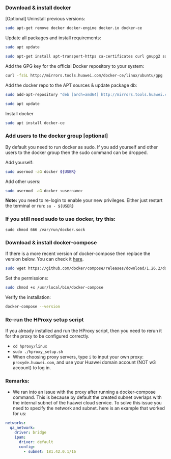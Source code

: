 ### Download & install docker
[Optional] Uninstall previous versions:
```bash
sudo apt-get remove docker docker-engine docker.io docker-ce
```
Update all packages and install requirements:
```bash
sudo apt update
```
```bash
sudo apt-get install apt-transport-https ca-certificates curl gnupg2 software-properties-common
```

Add the GPG key for the official Docker repository to your system:
```bash
curl -fsSL http://mirrors.tools.huawei.com/docker-ce/linux/ubuntu/gpg | sudo apt-key add -
```
Add the docker repo to the APT sources & update package db:
```bash
sudo add-apt-repository "deb [arch=amd64] http://mirrors.tools.huawei.com/docker-ce/linux/ubuntu $(lsb_release -cs) stable"
```
```bash
sudo apt update
```

Install docker
```bash
sudo apt install docker-ce
```

### Add users to the docker group [optional]
By default you need to run docker as sudo. If you add yourself and other users to the docker group then the sudo command can be dropped.

Add yourself:
```bash
sudo usermod -aG docker ${USER}
```

Add other users:
```bash
sudo usermod -aG docker <username>
```
**Note:** you need to re-login to enable your new privileges. Either just restart the terminal or run: `su - ${USER}`

### If you still need sudo to use docker, try this:
```
sudo chmod 666 /var/run/docker.sock
```

### Download & install docker-compose

If there is a more recent version of docker-compose then replace the version below. You can check it [here](https://github.com/docker/compose/releases/).

```bash
sudo wget https://github.com/docker/compose/releases/download/1.26.2/docker-compose-Linux-x86_64 -O /usr/local/bin/docker-compose
```

Set the permissions:

```bash
sudo chmod +x /usr/local/bin/docker-compose
```

Verify the installation:

```bash
docker-compose --version
```


### Re-run the HProxy setup script
If you already installed and run the HProxy script, then you need to rerun it for the proxy to be configured correctly.
* `cd hproxy/linux`
* `sudo ./hproxy_setup.sh`
* When choosing proxy servers, type `i` to input your own proxy: `proxyde.huawei.com`, and use your Huawei domain account (NOT w3 account) to log in.


### Remarks:
* We ran into an issue with the proxy after running a docker-compose command. This is because by default the created subnet overlaps with the internal subnet of the huawei cloud service. To solve this issue you need to specify the network and subnet. here is an example that worked for us:
```yaml
networks:
  qa_network:
    driver: bridge
    ipam:
      driver: default
      config:
        - subnet: 181.42.0.1/16
```
